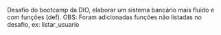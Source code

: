 Desafio do bootcamp da DIO, elaborar um sistema bancário mais fluido e com funções (def).
OBS: Foram adicionadas funções não listadas no desafio, ex: listar_usuario
